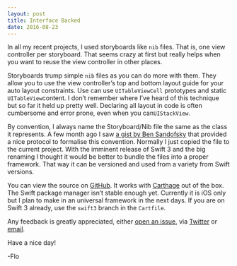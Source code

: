 ```yaml
---
layout: post
title: Interface Backed
date: 2016-08-23
---
```


In all my recent projects, I used storyboards like `nib` files. That is, one view controller per storyboard. That seems crazy at first but really helps when you want to reuse the view controller in other places.

Storyboards trump simple `nib` files as you can do more with them. They allow you to use the view controller’s top and bottom layout guide for your auto layout constraints. Use can use `UITableViewCell` prototypes and static `UITableView`content. I don’t remember where I’ve heard of this technique but so far it held up pretty well. Declaring all layout in code is often cumbersome and error prone, even when you can`UIStackView`.

By convention, I always name the Storyboard/Nib file the same as the class it represents. A few month ago I saw [a gist by Ben Sandofsky](https://gist.github.com/sandofsky/0a8b5977afb16af1c6083fe97f0ac867) that provided a nice protocol to formalise this convention. Normally I just copied the file to the current project. With the imminent release of Swift 3 and the big renaming I thought it would be better to bundle the files into a proper framework. That way it can be versioned and used from a variety from Swift versions.

You can view the source on [GitHub](https://github.com/florianbuerger/interfacebacked). It works with [Carthage](https://github.com/carthage/carthage) out of the box. The Swift package manager isn’t stable enough yet. Currently it is iOS only but I plan to make in an universal framework in the next days. If you are on Swift 3 already, use the `swift3` branch in the `Cartfile`.

Any feedback is greatly appreciated, either [open an issue](https://github.com/florianbuerger/interfacebacked/issues), via [Twitter](https://twitter.com/florianbuerger) or [email](mailto:hi@florianbuerger.com?subject=InterfaceBacked).

Have a nice day!

-Flo
